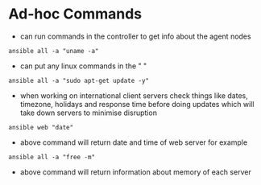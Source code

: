 # Ad-hoc Commands
- can run commands in the controller to get info about the agent nodes
```linux
ansible all -a "uname -a"
```
- can put any linux commands in the " "
```linux
ansible all -a "sudo apt-get update -y"
```
- when working on international client servers check things like dates, timezone, holidays and response time before doing updates which will take down servers to minimise disruption
```linux
ansible web "date"
```
- above command will return date and time of web server for example
```linux
ansible all -a "free -m"
```
- above command will return information about memory of each server